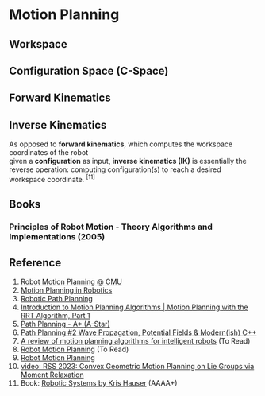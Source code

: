 # Motion Planning

## Workspace

## Configuration Space (C-Space)

## Forward Kinematics


## Inverse Kinematics
As opposed to **forward kinematics**, which computes the workspace coordinates of the robot <br>
given a **configuration** as input, **inverse kinematics (IK)** is essentially the <br>
reverse operation: computing configuration(s) to reach a desired workspace coordinate. <sup>[11]</sup>


## Books

### Principles of Robot Motion - Theory Algorithms and Implementations (2005)


## Reference
1. [Robot Motion Planning @ CMU](https://www.cs.cmu.edu/afs/cs/academic/class/15381-s07/www/slides/020807motion.pdf)
2. [Motion Planning in Robotics](https://cs.stanford.edu/people/eroberts/courses/soco/projects/1998-99/robotics/basicmotion.html)
3. [Robotic Path Planning](https://fab.cba.mit.edu/classes/865.21/topics/path_planning/robotic.html)
4. [Introduction to Motion Planning Algorithms | Motion Planning with the RRT Algorithm, Part 1](https://www.youtube.com/watch?v=-fePRPyeKnc)
5. [Path Planning - A* (A-Star)](https://www.youtube.com/watch?v=icZj67PTFhc)
6. [Path Planning #2 Wave Propagation, Potential Fields & Modern(ish) C++](https://www.youtube.com/watch?v=0ihciMKlcP8)
7. [A review of motion planning algorithms for intelligent robots](https://link.springer.com/article/10.1007/s10845-021-01867-z) (To Read)
8. [Robot Motion Planning](http://ais.informatik.uni-freiburg.de/teaching/ss11/robotics/slides/18-robot-motion-planning.pdf) (To Read)
9. [Robot Motion Planning](https://resources.mpi-inf.mpg.de/departments/d1/teaching/ss10/Seminar_CGGC/Slides/06_Bazhenova_RMP.pdf)
10. [video: RSS 2023: Convex Geometric Motion Planning on Lie Groups via Moment Relaxation](https://www.youtube.com/watch?v=othZX-T-r5A)
11. Book: [Robotic Systems by Kris Hauser](https://motion.cs.illinois.edu/RoboticSystems/) (AAAA+)

